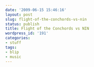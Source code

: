 ```yaml
---
date: '2009-06-15 15:46:16'
layout: post
slug: flight-of-the-conchords-vs-nin
status: publish
title: Flight of the Conchords vs NIN
wordpress_id: '191'
categories:
- stuff
tags:
- blip
- music
---
```


